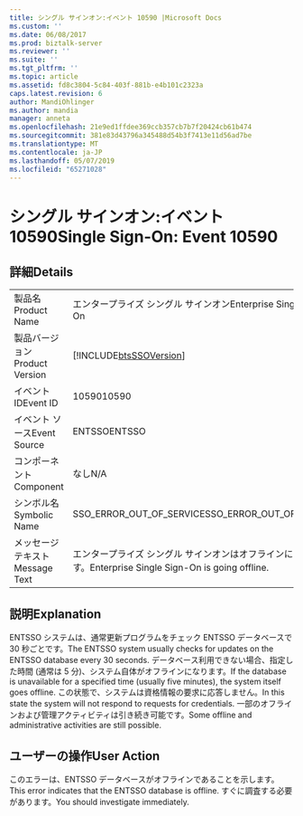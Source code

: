 ```yaml
---
title: シングル サインオン:イベント 10590 |Microsoft Docs
ms.custom: ''
ms.date: 06/08/2017
ms.prod: biztalk-server
ms.reviewer: ''
ms.suite: ''
ms.tgt_pltfrm: ''
ms.topic: article
ms.assetid: fd8c3804-5c84-403f-881b-e4b101c2323a
caps.latest.revision: 6
author: MandiOhlinger
ms.author: mandia
manager: anneta
ms.openlocfilehash: 21e9ed1ffdee369ccb357cb7b7f20424cb61b474
ms.sourcegitcommit: 381e83d43796a345488d54b3f7413e11d56ad7be
ms.translationtype: MT
ms.contentlocale: ja-JP
ms.lasthandoff: 05/07/2019
ms.locfileid: "65271028"
---
```

# <a name="single-sign-on-event-10590"></a><span data-ttu-id="56525-102">シングル サインオン:イベント 10590</span><span class="sxs-lookup"><span data-stu-id="56525-102">Single Sign-On: Event 10590</span></span>
## <a name="details"></a><span data-ttu-id="56525-103">詳細</span><span class="sxs-lookup"><span data-stu-id="56525-103">Details</span></span>  
  
|                 |                                                            |
|-----------------|------------------------------------------------------------|
|  <span data-ttu-id="56525-104">製品名</span><span class="sxs-lookup"><span data-stu-id="56525-104">Product Name</span></span>   |                 <span data-ttu-id="56525-105">エンタープライズ シングル サインオン</span><span class="sxs-lookup"><span data-stu-id="56525-105">Enterprise Single Sign-On</span></span>                  |
| <span data-ttu-id="56525-106">製品バージョン</span><span class="sxs-lookup"><span data-stu-id="56525-106">Product Version</span></span> | [!INCLUDE[btsSSOVersion](../includes/btsssoversion-md.md)] |
|    <span data-ttu-id="56525-107">イベント ID</span><span class="sxs-lookup"><span data-stu-id="56525-107">Event ID</span></span>     |                           <span data-ttu-id="56525-108">10590</span><span class="sxs-lookup"><span data-stu-id="56525-108">10590</span></span>                            |
|  <span data-ttu-id="56525-109">イベント ソース</span><span class="sxs-lookup"><span data-stu-id="56525-109">Event Source</span></span>   |                           <span data-ttu-id="56525-110">ENTSSO</span><span class="sxs-lookup"><span data-stu-id="56525-110">ENTSSO</span></span>                           |
|    <span data-ttu-id="56525-111">コンポーネント</span><span class="sxs-lookup"><span data-stu-id="56525-111">Component</span></span>    |                            <span data-ttu-id="56525-112">なし</span><span class="sxs-lookup"><span data-stu-id="56525-112">N/A</span></span>                             |
|  <span data-ttu-id="56525-113">シンボル名</span><span class="sxs-lookup"><span data-stu-id="56525-113">Symbolic Name</span></span>  |                  <span data-ttu-id="56525-114">SSO_ERROR_OUT_OF_SERVICE</span><span class="sxs-lookup"><span data-stu-id="56525-114">SSO_ERROR_OUT_OF_SERVICE</span></span>                  |
|  <span data-ttu-id="56525-115">メッセージ テキスト</span><span class="sxs-lookup"><span data-stu-id="56525-115">Message Text</span></span>   |        <span data-ttu-id="56525-116">エンタープライズ シングル サインオンはオフラインになります。</span><span class="sxs-lookup"><span data-stu-id="56525-116">Enterprise Single Sign-On is going offline.</span></span>         |
  
## <a name="explanation"></a><span data-ttu-id="56525-117">説明</span><span class="sxs-lookup"><span data-stu-id="56525-117">Explanation</span></span>  
 <span data-ttu-id="56525-118">ENTSSO システムは、通常更新プログラムをチェック ENTSSO データベースで 30 秒ごとです。</span><span class="sxs-lookup"><span data-stu-id="56525-118">The ENTSSO system usually checks for updates on the ENTSSO database every 30 seconds.</span></span> <span data-ttu-id="56525-119">データベース利用できない場合、指定した時間 (通常は 5 分)、システム自体がオフラインになります。</span><span class="sxs-lookup"><span data-stu-id="56525-119">If the database is unavailable for a specified time (usually five minutes), the system itself goes offline.</span></span> <span data-ttu-id="56525-120">この状態で、システムは資格情報の要求に応答しません。</span><span class="sxs-lookup"><span data-stu-id="56525-120">In this state the system will not respond to requests for credentials.</span></span> <span data-ttu-id="56525-121">一部のオフラインおよび管理アクティビティは引き続き可能です。</span><span class="sxs-lookup"><span data-stu-id="56525-121">Some offline and administrative activities are still possible.</span></span>  
  
## <a name="user-action"></a><span data-ttu-id="56525-122">ユーザーの操作</span><span class="sxs-lookup"><span data-stu-id="56525-122">User Action</span></span>  
 <span data-ttu-id="56525-123">このエラーは、ENTSSO データベースがオフラインであることを示します。</span><span class="sxs-lookup"><span data-stu-id="56525-123">This error indicates that the ENTSSO database is offline.</span></span> <span data-ttu-id="56525-124">すぐに調査する必要があります。</span><span class="sxs-lookup"><span data-stu-id="56525-124">You should investigate immediately.</span></span>